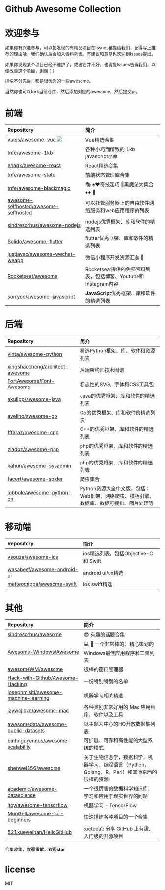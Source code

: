 # Github Awesome Collection

# 欢迎参与
如果你有兴趣参与，可以把发现的有精品项目在Issues里提给我们，记得写上推荐的理由哈，我们确认后会加入资料列表。有建议和意见也欢迎到Issues提出。

如果你发现某个项目已经不维护了，或者它并不好，也请提Issues告诉我们，以便改善这个项目，谢谢：）

排名不分先后，都是很优秀的一些awesome。

当然你也可以fork当前仓库，然后添加对应的awesome，然后提交pr。

# 前端
|  Repository   | 简介  |
|  :-----  | :-----  |
| [vuejs/awesome-vue ![](https://img.shields.io/github/stars/vuejs/awesome-vue.svg?logo=github&label=Stars)](https://github.com/vuejs/awesome-vue)  | Vue精选合集 |
| [tnfe/awesome-1kb](https://github.com/tnfe/awesome-1kb)  | 各种小巧而精致的 1kb javascript小库 |
| [enaqx/awesome-react](https://github.com/enaqx/awesome-react) | React精选合集 |
| [tnfe/awesome-state](https://github.com/tnfe/awesome-state) | 前端状态管理库合集
| [tnfe/awesome-blackmagic](https://github.com/tnfe/awesome-blackmagic) | 🎭 ♠♥奇技淫巧 💠黑魔法大集合♦♣ 👺 |
| [awesome-selfhosted/awesome-selfhosted](https://github.com/awesome-selfhosted/awesome-selfhosted) | 可以托管服务器上的自由软件网络服务和web应用程序的列表 |
| [sindresorhus/awesome-nodejs](https://github.com/sindresorhus/awesome-nodejs) | nodejs优秀框架、库和软件的精选列表 |
| [Solido/awesome-flutter](https://github.com/Solido/awesome-flutter) | flutter优秀框架、库和软件的精选列表 |
| [justjavac/awesome-wechat-weapp](https://github.com/justjavac/awesome-wechat-weapp) | 微信小程序开发资源汇总 💯 |
| [Rocketseat/awesome](https://github.com/Rocketseat/awesome) | Rocketseat提供的免费资料列表，包括博客、Youtube和Instagram内容 |
| [sorrycc/awesome-javascript](https://github.com/sorrycc/awesome-javascript) | **JavaScript**优秀框架、库和软件的精选列表 |


# 后端
|  Repository   | 简介  |
|  :-----  | :-----  |
| [vinta/awesome-python](https://github.com/vinta/awesome-python) | 精选Python框架、库、软件和资源列表 |
| [xingshaocheng/architect-awesome](https://github.com/xingshaocheng/architect-awesome) | 后端架构师技术图谱 |
| [FortAwesome/Font-Awesome](https://github.com/FortAwesome/Font-Awesome) | 标志性的SVG、字体和CSS工具包 |
| [akullpp/awesome-java](https://github.com/akullpp/awesome-java) | Java的优秀框架、库和软件的精选列表 |
| [avelino/awesome-go](https://github.com/avelino/awesome-go) | Go的优秀框架、库和软件的精选列表 |
| [fffaraz/awesome-cpp](https://github.com/fffaraz/awesome-cpp) | C++的优秀框架、库和软件的精选列表 |
| [ziadoz/awesome-php](https://github.com/ziadoz/awesome-php) | php的优秀框架、库和软件的精选列表 |
| [kahun/awesome-sysadmin](https://github.com/kahun/awesome-sysadmin) | php的优秀框架、库和软件的精选列表 |
| [facert/awesome-spider](https://github.com/facert/awesome-spider) | 爬虫集合 |
| [jobbole/awesome-python-cn](https://github.com/jobbole/awesome-python-cn) | Python资源大全中文版，包括：Web框架、网络爬虫、模板引擎、数据库、数据可视化、图片处理等 |

# 移动端
|  Repository   | 简介  |
|  :-----  | :-----  |
| [vsouza/awesome-ios](https://github.com/vsouza/awesome-ios) | ios精选列表，包括Objective-C 和 Swift 
| [wasabeef/awesome-android-ui](https://github.com/wasabeef/awesome-android-ui) | android ui/ux精选
| [matteocrippa/awesome-swift](https://github.com/matteocrippa/awesome-swift) | ios swift精选

# 其他
|  Repository   | 简介  |
|  :-----  | :-----  |
| [sindresorhus/awesome](https://github.com/sindresorhus/awesome) | 😎 有趣的话题合集 |
| [Awesome-Windows/Awesome](https://github.com/Awesome-Windows/Awesome) | 💻 🎉 一个非常棒的、精心策划的Windows最佳应用程序和工具列表 |
| [awesomeWM/awesome](https://github.com/awesomeWM/awesome) | 很棒的窗口管理器 |
| [Hack-with-Github/Awesome-Hacking](https://github.com/Hack-with-Github/Awesome-Hacking) | 一份特别特别的名单 |
| [josephmisiti/awesome-machine-learning](https://github.com/josephmisiti/awesome-machine-learning) | 机器学习相关精选 |
| [jaywcjlove/awesome-mac](https://github.com/jaywcjlove/awesome-mac) | 各种类别非常好用的 Mac 应用程序、软件以及工具 |
| [awesomedata/awesome-public-datasets](https://github.com/awesomedata/awesome-public-datasets) | 以主题为中心的HQ开放数据集列表 |
| [binhnguyennus/awesome-scalability](https://github.com/binhnguyennus/awesome-scalability) | 可扩展、可靠和高性能的大型系统的模式 |
| [shenwei356/awesome](https://github.com/shenwei356/awesome) | 关于生物信息学，数据科学，机器学习，编程语言（Python，Golang，R，Perl）和其他东西的很棒的资源 |
| [academic/awesome-datascience](https://github.com/academic/awesome-datascience) | 一个很厉害的数据科学知识库，学习和应用于现实世界的问题 |
| [jtoy/awesome-tensorflow](https://github.com/jtoy/awesome-tensorflow) | 机器学习 - TensorFlow |
| [MunGell/awesome-for-beginners](https://github.com/MunGell/awesome-for-beginners) | 快速搭建各种项目的一个合集 |
| [521xueweihan/HelloGitHub](https://github.com/521xueweihan/HelloGitHub) | :octocat: 分享 GitHub 上有趣、入门级的开源项目 |



合集收集，**欢迎贡献，欢迎star**

# license
MIT